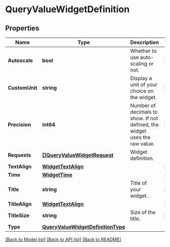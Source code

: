 # QueryValueWidgetDefinition

## Properties

Name | Type | Description | Notes
------------ | ------------- | ------------- | -------------
**Autoscale** | **bool** | Whether to use auto-scaling or not. | [optional] 
**CustomUnit** | **string** | Display a unit of your choice on the widget. | [optional] 
**Precision** | **int64** | Number of decimals to show. If not defined, the widget uses the raw value. | [optional] 
**Requests** | [**[]QueryValueWidgetRequest**](QueryValueWidgetRequest.md) | Widget definition. | 
**TextAlign** | [**WidgetTextAlign**](WidgetTextAlign.md) |  | [optional] 
**Time** | [**WidgetTime**](WidgetTime.md) |  | [optional] 
**Title** | **string** | Title of your widget. | [optional] 
**TitleAlign** | [**WidgetTextAlign**](WidgetTextAlign.md) |  | [optional] 
**TitleSize** | **string** | Size of the title. | [optional] 
**Type** | [**QueryValueWidgetDefinitionType**](QueryValueWidgetDefinitionType.md) |  | 

[[Back to Model list]](../README.md#documentation-for-models) [[Back to API list]](../README.md#documentation-for-api-endpoints) [[Back to README]](../README.md)


